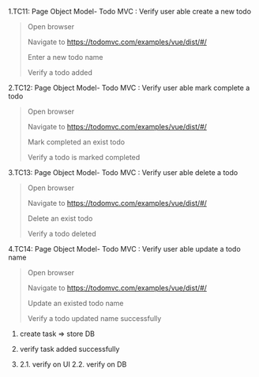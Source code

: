 1.TC11: Page Object Model- Todo MVC : Verify user able create a new todo

> Open browser
>
> Navigate to https://todomvc.com/examples/vue/dist/#/
>
> Enter a new todo name
>
> Verify a todo added

2.TC12: Page Object Model- Todo MVC : Verify user able mark complete a  todo
> Open browser
>
>Navigate to https://todomvc.com/examples/vue/dist/#/
>
>Mark completed an exist todo
>
>Verify a todo is marked completed

3.TC13: Page Object Model- Todo MVC : Verify user able delete a todo
> Open browser
>
>Navigate to https://todomvc.com/examples/vue/dist/#/
>
>Delete an exist todo
>
>Verify a todo deleted

4.TC14: Page Object Model- Todo MVC : Verify user able update a todo name
> Open browser
>
> Navigate to https://todomvc.com/examples/vue/dist/#/
>
> Update an existed todo name
>
> Verify a todo updated name successfully


1. create task => store DB
2. verify task added successfully

3. 2.1. verify on UI
   2.2. verify on DB